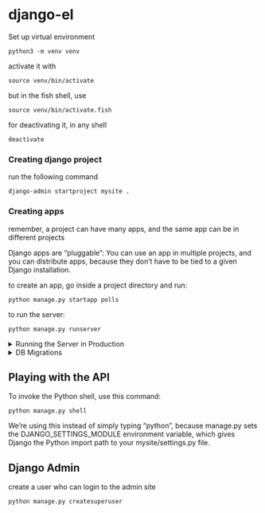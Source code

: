 # django-el

Set up virtual environment

`python3 -m venv venv`

activate it with

`source venv/bin/activate`

but in the fish shell, use

`source venv/bin/activate.fish`

for deactivating it, in any shell

`deactivate`

### Creating django project

run the following command

`django-admin startproject mysite .`

### Creating apps

remember, a project can have many apps, and the same app can be in different projects

Django apps are “pluggable”: You can use an app in multiple projects, and you can distribute apps, 
because they don’t have to be tied to a given Django installation.

to create an app, go inside a project directory and run:

`python manage.py startapp polls`

to run the server:

`python manage.py runserver`

<details>
<summary>Running the Server in Production</summary>
Please note that `python manage.py runserver` is a lightweight web server written purely in Python.
It should only be used in development, and in Production something more appropriate like uvicorn.

https://docs.djangoproject.com/en/4.2/howto/deployment/asgi/uvicorn/

https://docs.djangoproject.com/en/4.2/howto/deployment/
</details>

<details>
<summary>DB Migrations</summary>

`migrate` will run all database migrations and keep the db up-to-date.

Run the command-line client for your database and type \dt (PostgreSQL), SHOW TABLES; (MariaDB, MySQL), .tables (SQLite), 
or SELECT TABLE_NAME FROM USER_TABLES; (Oracle) to display the tables Django created.

for SQLite3: `sqlite3 db.sqlite3 .tables`
`python manage.py migrate`

when installing an app into settings.py or making model changes, 
if you would like to store the changes as a migration:

`python manage.py makemigrations polls`

To check what SQL code a migration will run:
`python manage.py sqlmigrate polls 0001`

If you’re interested, you can also run `python manage.py check`
this checks for any problems in your project without making migrations or touching the database.

Now, run `python manage.py migrate` again to create those model tables in your database

remember the three-step guide to making model changes:

* Change your models (in models.py).
* Run python manage.py makemigrations to create migrations for those changes
* Run python manage.py migrate to apply those changes to the database.
</details>



## Playing with the API

To invoke the Python shell, use this command:

`python manage.py shell`

We’re using this instead of simply typing “python”, 
because manage.py sets the DJANGO_SETTINGS_MODULE environment variable, 
which gives Django the Python import path to your mysite/settings.py file.

## Django Admin

create a user who can login to the admin site

`python manage.py createsuperuser`